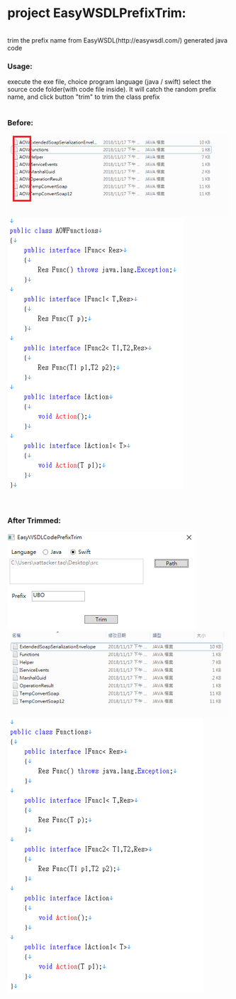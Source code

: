 ﻿# project EasyWSDLPrefixTrim:
<br>
trim the prefix name from EasyWSDL(http://easywsdl.com/)
generated java code


### Usage:
execute the exe file, 
choice program language (java / swift)
select the source code folder(with code file inside).
It will catch the random prefix name, and click button "trim" to trim the class prefix<br><br>

### Before:

![avatar](/rm_res/before.png)<br>
![avatar](/rm_res/before2.png)<br>
<br><br>

### After Trimmed:

![avatar](/rm_res/trim.png)<br>
![avatar](/rm_res/after.png)<br>
![avatar](/rm_res/after2.png)<br>
